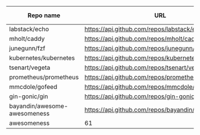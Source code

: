 Repo name| URL| # of stars  
---|---|---  
labstack/echo| https://api.github.com/repos/labstack/echo| 219  
mholt/caddy| https://api.github.com/repos/mholt/caddy| 106  
junegunn/fzf| https://api.github.com/repos/junegunn/fzf| 99  
kubernetes/kubernetes| https://api.github.com/repos/kubernetes/kubernetes| 99  
tsenart/vegeta| https://api.github.com/repos/tsenart/vegeta| 91  
prometheus/prometheus| https://api.github.com/repos/prometheus/prometheus| 83  
mmcdole/gofeed| https://api.github.com/repos/mmcdole/gofeed| 77  
gin-gonic/gin| https://api.github.com/repos/gin-gonic/gin| 67  
bayandin/awesome-awesomeness| https://api.github.com/repos/bayandin/awesome-
awesomeness| 61


